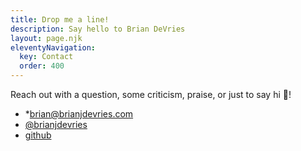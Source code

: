 ```yaml
---
title: Drop me a line!
description: Say hello to Brian DeVries
layout: page.njk
eleventyNavigation:
  key: Contact
  order: 400
---
```


Reach out with a question, some criticism, praise, or just to say hi 👋!

- \*[brian@brianjdevries.com](mailto:brian@brianjdevries.com?subject=Hey%20Brian!%20👋)
- [@brianjdevries](https://twitter.com/brianjdevries)
- [github](https://github.com/techcarpenter)
